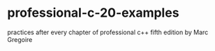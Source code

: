 # professional-c-20-examples
practices after every chapter of professional c++ fifth edition by Marc Gregoire
